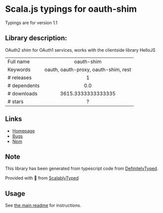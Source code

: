 
# Scala.js typings for oauth-shim

Typings are for version 1.1

## Library description:
OAuth2 shim for OAuth1 services, works with the clientside library HelloJS

|                    |                 |
| ------------------ | :-------------: |
| Full name          | oauth-shim |
| Keywords           | oauth, oauth-proxy, oauth-shim, rest |
| # releases         | 1 |
| # dependents       | 0.0 |
| # downloads        | 3615.3333333333335 |
| # stars            | ? |

## Links
- [Homepage](https://github.com/MrSwitch/node-oauth-shim)
- [Bugs](https://github.com/MrSwitch/node-oauth-shim/issues)
- [Npm](https://www.npmjs.com/package/oauth-shim)
    


## Note
This library has been generated from typescript code from [DefinitelyTyped](https://definitelytyped.org).

Provided with :purple_heart: from [ScalablyTyped](https://github.com/oyvindberg/ScalablyTyped)

## Usage
See [the main readme](../../readme.md) for instructions.


